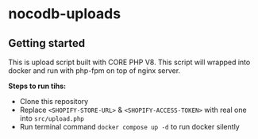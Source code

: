 # nocodb-uploads

## Getting started

This is upload script built with CORE PHP V8. This script will wrapped into docker and run with php-fpm on top of nginx server.
  
**Steps to run tihs:**
- Clone this repository
- Replace `<SHOPIFY-STORE-URL>` & `<SHOPIFY-ACCESS-TOKEN>` with real one into `src/upload.php` 
- Run terminal command `docker compose up -d` to run docker silently 
